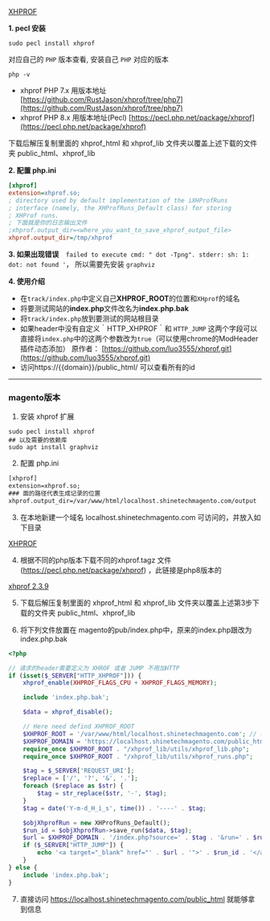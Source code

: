 [XHPROF](https://github.com/longxinH/xhprof)

**1. pecl 安装**

```shell
sudo pecl install xhprof
```

对应自己的 `PHP` 版本查看, 安装自己 `PHP` 对应的版本

```shell
php -v
```
- xhprof PHP 7.x 用版本地址 [https://github.com/RustJason/xhprof/tree/php7](https://github.com/RustJason/xhprof/tree/php7)
- xhprof PHP 8.x 用版本地址(Pecl) [https://pecl.php.net/package/xhprof](https://pecl.php.net/package/xhprof)

下载后解压复制里面的 xhprof_html 和 xhprof_lib 文件夹以覆盖上述下载的文件夹 public_html、xhprof_lib

**2. 配置 php.ini**

```ini
[xhprof]
extension=xhprof.so;
; directory used by default implementation of the iXHProfRuns
; interface (namely, the XHProfRuns_Default class) for storing
; XHProf runs.
; 下面就是你的日志输出文件
;xhprof.output_dir=<where_you_want_to_save_xhprof_output_file>
xhprof.output_dir=/tmp/xhprof
```

**3. 如果出现错误**　`failed to execute cmd: " dot -Tpng". stderr: sh: 1: dot: not found '`，
所以需要先安装 `graphviz`

**4. 使用介绍**
 - 在`track/index.php`中定义自己**XHPROF_ROOT**的位置和`XHprof`的域名
 - 将要测试网站的**index.php**文件改名为**index.php.bak**
 - 将`track/index.php`放到要测试的网站根目录
 - 如果header中没有自定义｀HTTP_XHPROF｀和 ` HTTP_JUMP ` 这两个字段可以直接将`index.php`中的这两个参数改为`true`（可以使用chrome的ModHeader插件动态添加）
原作者： [https://github.com/luo3555/xhprof.git](https://github.com/luo3555/xhprof.git)
-  访问https://{{domain}}/public_html/ 可以查看所有的id


---
### magento版本
1. 安装 xhprof 扩展

```shell
sudo pecl install xhprof
## 以及需要的依赖库
sudo apt install graphviz
```
2. 配置 php.ini

```xml
[xhprof]
extension=xhprof.so;
### 面的路径代表生成记录的位置
xhprof.output_dir=/var/www/html/localhost.shinetechmagento.com/output
```

3. 在本地新建一个域名 localhost.shinetechmagento.com 可访问的，并放入如下目录

[XHPROF](https://github.com/lzyenjoy/xhprof)

4. 根据不同的php版本下载不同的xhprof.tagz 文件 (https://pecl.php.net/package/xhprof) ，此链接是php8版本的

[xhprof 2.3.9](https://pecl.php.net/get/xhprof-2.3.9.tgz)

5. 下载后解压复制里面的 xhprof_html 和 xhprof_lib 文件夹以覆盖上述第3步下载的文件夹 public_html、xhprof_lib

6. 将下列文件放置在 magento的pub/index.php中，原来的index.php跟改为index.php.bak

```php
<?php

// 请求的header需要定义为 XHROF 或者 JUMP 不用加HTTP
if (isset($_SERVER["HTTP_XHPROF"])) {
    xhprof_enable(XHPROF_FLAGS_CPU + XHPROF_FLAGS_MEMORY);

    include 'index.php.bak';

    $data = xhprof_disable();

    // Here need defind XHPROF_ROOT
    $XHPROF_ROOT = '/var/www/html/localhost.shinetechmagento.com'; // 容器里面的目录（如果是docker）
    $XHPROF_DOMAIN = 'https://localhost.shinetechmagento.com/public_html'; //可访问的域名
    require_once $XHPROF_ROOT . "/xhprof_lib/utils/xhprof_lib.php";
    require_once $XHPROF_ROOT . "/xhprof_lib/utils/xhprof_runs.php";

    $tag = $_SERVER['REQUEST_URI'];
    $replace = ['/', '?', '&', '.'];
    foreach ($replace as $str) {
        $tag = str_replace($str, '-', $tag);
    }
    $tag = date('Y-m-d_H_i_s', time()) . '----' . $tag;

    $objXhprofRun = new XHProfRuns_Default();
    $run_id = $objXhprofRun->save_run($data, $tag);
    $url = $XHPROF_DOMAIN . '/index.php?source=' . $tag . '&run=' . $run_id;
    if ($_SERVER["HTTP_JUMP"]) {
        echo '<a target="_blank" href="' . $url . '">' . $run_id . '</a>';
    }
} else {
    include 'index.php.bak';
}
```

7. 直接访问 https://localhost.shinetechmagento.com/public_html 就能够拿到信息
